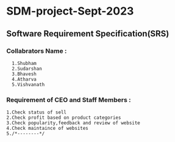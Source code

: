 # SDM-project-Sept-2023
## Software Requirement Specification(SRS)
### Collabrators Name : 
      1.Shubham
      2.Sudarshan
      3.Bhavesh
      4.Atharva
      5.Vishvanath


 ### Requirement of CEO and Staff Members : 
    1.Check status of sell
    2.Check profit based on product categories
    3.Check popularity,feedback and review of website
    4.Check maintaince of websites
    5./*--------*/